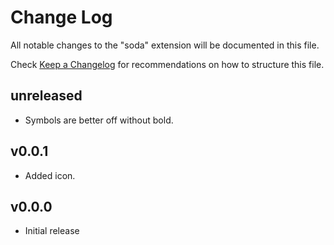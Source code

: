 # Change Log

All notable changes to the "soda" extension will be documented in this file.

Check [Keep a Changelog](http://keepachangelog.com/) for recommendations on how
to structure this file.

## unreleased

- Symbols are better off without bold.

## v0.0.1

- Added icon.

## v0.0.0

- Initial release
